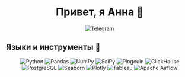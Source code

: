 <div align="center">

# Привет, я Анна 👋
[![Telegram](https://img.shields.io/badge/Telegram-0b0038?style=for-the-badge&logo=telegram&logoColor=white)](https://t.me/AnnaKraeva23)

</div>

## Языки и инструменты 🔧

<div align="center">

![Python](https://img.shields.io/badge/-Python-FFE4E1?style=for-the-badge&logo=python&logoColor=3c78a9)
![Pandas](https://img.shields.io/badge/pandas-FFE4E1?style=for-the-badge&logo=pandas&logoColor=3c78a9)
![NumPy](https://img.shields.io/badge/numpy-FFE4E1?style=for-the-badge&logo=numpy&logoColor=4c74cc)
![SciPy](https://img.shields.io/badge/SciPy-FFE4E1?style=for-the-badge&logo=scipy&logoColor=%3c78a9)
![Pingouin](https://img.shields.io/badge/Pingouin-FFE4E1?style=for-the-badge&logo=Pingouin&logoColor=%3c78a9)
![ClickHouse](https://img.shields.io/badge/-ClickHouse-FFE4E1?style=for-the-badge&logo=Clickhouse&logoColor=3c78a9)
![PostgreSQL](https://img.shields.io/badge/-PostgreSQL-FFE4E1?style=for-the-badge&logo=PostgreSQL&logoColor=3c78a9)
![Seaborn](https://img.shields.io/badge/-Seaborn-FFE4E1?style=for-the-badge&logo=Seaborn&logoColor=3c78a9)
![Plotly](https://img.shields.io/badge/-Plotly-FFE4E1?style=for-the-badge&logo=Plotly&logoColor=3c78a9)
![Tableau](https://img.shields.io/badge/-Tableau-FFE4E1?style=for-the-badge&logo=Tableau&logoColor=3c78a9)
![Apache Airflow](https://img.shields.io/badge/Apache%20Airflow-FFE4E1?style=for-the-badge&logo=Apache%20Airflow&logoColor=3c78a9)

</div>

